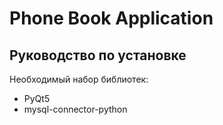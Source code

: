 # Phone Book Application


## Руководство по установке

Необходимый набор библиотек:
- PyQt5
- mysql-connector-python


    



